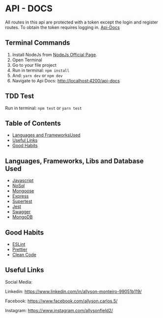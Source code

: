 # API - DOCS



All routes in this api are protected with a token except the login and register routes. To obtain the token requires logging in. [Api-Docs](http://localhost:3002/api-docs)

## Terminal Commands

1. Install NodeJs from [NodeJs Official Page](https://nodejs.org/en).
2. Open Terminal
3. Go to your file project
4. Run in terminal: ```npm install```
5. And: ```yarn dev``` or ```npm dev```
7. Navigate to Api Docs: [http://localhost:4200/api-docs](http://localhost:4200/api-docs)

## TDD Test
Run in terminal: ```npm test``` or ```yarn test```

## Table of Contents

* [Languages and Frameworks ​​Used](#languages-and-frameworks-used)
* [Useful Links](#useful-links)
* [Good Habits](#good-habits)

## Languages, Frameworks, Libs and Database ​​Used 

* [Javascript](https://developer.mozilla.org/pt-BR/docs/Web/JavaScript)
* [NoSql](https://docs.microsoft.com/pt-br/azure/architecture/data-guide/big-data/non-relational-data)
* [Mongoose](https://mongoosejs.com/docs/api.html)
* [Express](https://expressjs.com/pt-br/api.html)
* [Supertest](https://www.npmjs.com/package/supertest)
* [Jest](https://jestjs.io/docs/en/getting-started)
* [Swagger](https://swagger.io/docs/)
* [MongoDB](https://docs.mongodb.com/)


## Good Habits

* [ESLint](https://eslint.org/docs/user-guide/configuring)
* [Prettier](https://prettier.io/docs/en/options.html)
* [Clean Code](https://medium.com/mindorks/how-to-write-clean-code-lessons-learnt-from-the-clean-code-robert-c-martin-9ffc7aef870c)


## Useful Links

Social Media:

Linkedin: <https://www.linkedin.com/in/allyson-monteiro-99051b119/>

Facebook: <https://www.facebook.com/allyson.carlos.5/>

Instagram: <https://www.instagram.com/allysonfield2/>